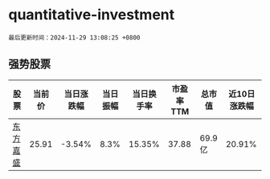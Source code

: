 # quantitative-investment

`最后更新时间：2024-11-29 13:08:25 +0800`

## 强势股票

|股票|当前价|当日涨跌幅|当日振幅|当日换手率|市盈率TTM|总市值|近10日涨跌幅|
|----|----|----|----|----|----|----|----|
|[东方嘉盛](https://xueqiu.com/S/SZ002889)|25.91|-3.54%|8.3%|15.35%|37.88|69.9亿|20.91%|
